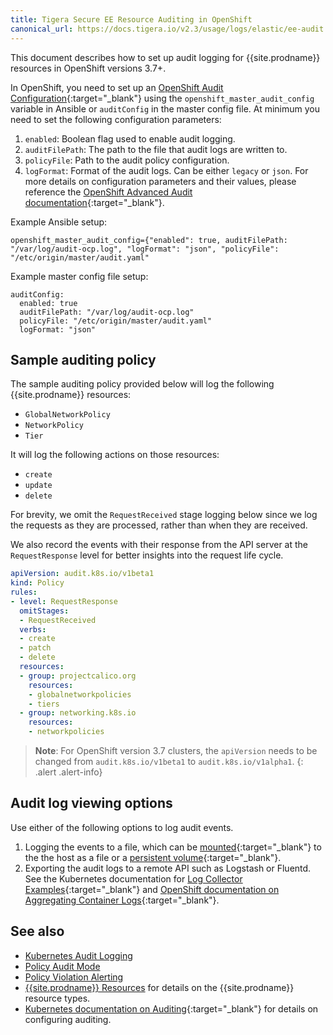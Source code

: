 ```yaml
---
title: Tigera Secure EE Resource Auditing in OpenShift
canonical_url: https://docs.tigera.io/v2.3/usage/logs/elastic/ee-audit
---
```


This document describes how to set up audit logging for {{site.prodname}}
resources in OpenShift versions 3.7+.

In OpenShift, you need to set up an [OpenShift Audit Configuration](https://docs.openshift.com/container-platform/latest/install_config/master_node_configuration.html#master-node-config-audit-config){:target="_blank"}
using the `openshift_master_audit_config` variable in Ansible or `auditConfig` in the master config file.
At minimum you need to set the following configuration parameters:
1.  `enabled`: Boolean flag used to enable audit logging.
2. `auditFilePath`: The path to the file that audit logs are written to.
3. `policyFile`: Path to the audit policy configuration.
4. `logFormat`: Format of the audit logs. Can be either `legacy` or `json`.
For more details on configuration parameters and their values, please reference the [OpenShift Advanced Audit documentation](https://docs.openshift.com/container-platform/latest/install_config/master_node_configuration.html#master-node-config-advanced-audit){:target="_blank"}.

Example Ansible setup:

```
openshift_master_audit_config={"enabled": true, auditFilePath: "/var/log/audit-ocp.log", "logFormat": "json", "policyFile": "/etc/origin/master/audit.yaml"
```

Example master config file setup:

```
auditConfig:
  enabled: true
  auditFilePath: "/var/log/audit-ocp.log"
  policyFile: "/etc/origin/master/audit.yaml"
  logFormat: "json"
```

## Sample auditing policy

The sample auditing policy provided below will log the following {{site.prodname}} resources:

- `GlobalNetworkPolicy`
- `NetworkPolicy`
- `Tier`

It will log the following actions on those resources:

- `create`
- `update`
- `delete`

For brevity, we omit the `RequestReceived` stage logging below since we log
the requests as they are processed, rather than when they are received.

We also record the events with their response from the API server at the `RequestResponse` level
for better insights into the request life cycle. 

```yaml
apiVersion: audit.k8s.io/v1beta1
kind: Policy
rules:
- level: RequestResponse
  omitStages:
  - RequestReceived
  verbs:
  - create
  - patch
  - delete
  resources:
  - group: projectcalico.org
    resources:
    - globalnetworkpolicies
    - tiers
  - group: networking.k8s.io
    resources:
    - networkpolicies
```

> **Note**: For OpenShift version 3.7 clusters, the `apiVersion` needs to be changed from `audit.k8s.io/v1beta1` to `audit.k8s.io/v1alpha1`.
{: .alert .alert-info}


## Audit log viewing options

Use either of the following options to log audit events.

1. Logging the events to a file, which can be [mounted](https://kubernetes.io/docs/concepts/storage/volumes/){:target="_blank"} to the the host as a file or a [persistent volume](https://kubernetes.io/docs/concepts/storage/persistent-volumes/){:target="_blank"}.
1. Exporting the audit logs to a remote API such as Logstash or Fluentd. See the Kubernetes documentation for [Log Collector Examples](https://kubernetes.io/docs/tasks/debug-application-cluster/audit/#log-collector-examples){:target="_blank"} and [OpenShift documentation on Aggregating Container Logs](https://docs.openshift.com/enterprise/3.1/install_config/aggregate_logging.html){:target="_blank"}.


## See also

- [Kubernetes Audit Logging](auditing)
- [Policy Audit Mode](policy-auditing)
- [Policy Violation Alerting](policy-violations)
- [{{site.prodname}} Resources]({{site.baseurl}}/{{page.version}}/reference/calicoctl/resources/) for details on the {{site.prodname}} resource types.
- [Kubernetes documentation on Auditing](https://kubernetes.io/docs/tasks/debug-application-cluster/audit/){:target="_blank"} for details on configuring auditing.
